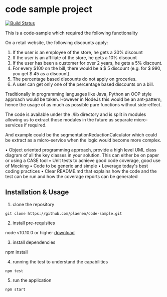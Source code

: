 # code sample project

[![Build Status](https://travis-ci.org/plaenen/code-sample.svg?branch=master)](https://travis-ci.org/plaenen/code-sample)

This is a code-sample which required the following functionality

On a retail website, the following discounts apply:
1. If the user is an employee of the store, he gets a 30% discount
2. If the user is an affiliate of the store, he gets a 10% discount
3. If the user has been a customer for over 2 years, he gets a 5% discount.
4. For every $100 on the bill, there would be a $ 5 discount (e.g. for $ 990, you get $ 45 as a discount).
5. The percentage based discounts do not apply on groceries.
6. A user can get only one of the percentage based discounts on a bill.

Traditionally in programming languages like Java, Python an OOP style approach would be taken.
However in NodeJs this would be an ant-pattern, hence the usage of as much as possible pure functions without side-effect. 

The code is available under the ./lib directory and is split in modules allowing us to extract those modules in the future as separate micro-services if required. 

And example could be the segmentationReductionCalculator which could be extract as a micro-service when the logic would become more complex. 


• Object oriented programming approach, provide a high level UML class diagram of 
all the key classes in your solution. This can either be on paper or using a CASE tool
• Unit tests to achieve good code coverage, good use of Mocking
• Code to be generic and simple
• Leverage today's best coding practices
• Clear README.md that explains how the code and the test can be run and how the
coverage reports can be generated

## Installation & Usage


1. clone the repository 

```
git clone https://github.com/plaenen/code-sample.git
```

2. install pre-requisites

node v10.10.0  or higher [download](https://nodejs.org/en/download/)

3. install dependencies

npm install

4. running the test to understand the capabilities
```
npm test
```

5. run the application 

```
npm start
```
